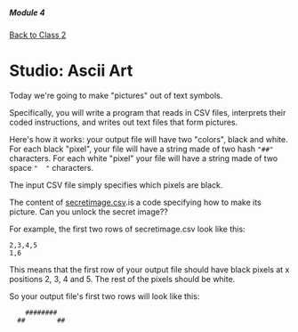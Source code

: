 ##### Module 4

[Back to Class 2](../class2)


# Studio: Ascii Art

Today we're going to make "pictures" out of text symbols.

Specifically, you will write a program that reads in CSV files, interprets their coded instructions, and writes out text files that form pictures.

Here's how it works: your output file will have two "colors", black and white. For each black "pixel", your file will have a string made of two hash `"##"` characters. For each white "pixel" your file will have a string made of two space `"  "` characters. 

The input CSV file simply specifies which pixels are black.

The content of [secretimage.csv](./secretimage.csv).is a code specifying how to make its picture. Can you unlock the secret image??

For example, the first two rows of secretimage.csv look like this:
```
2,3,4,5
1,6
```
This means that the first row of your output file should have black pixels at x positions 2, 3, 4 and 5. The rest of the pixels should be white.

So your output file's first two rows will look like this:
```
    ########
  ##        ##
```

